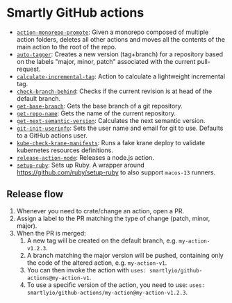 # Smartly GitHub actions

* [`action-monorepo-promote`](./action-monorepo-promote/action.yml): Given a monorepo composed of multiple action folders, deletes all other actions and moves all the
  contents of the main action to the root of the repo.
* [`auto-tagger`](./auto-tagger/action.yml): Creates a new version (tag+branch) for a repository based on the labels "major, minor, patch" associated with the current pull-request.
* [`calculate-incremental-tag`](./calculate-incremental-tag/action.yml): Action to calculate a lightweight incremental tag.
* [`check-branch-behind`](./check-branch-behind/action.yml): Checks if the current revision is at head of the default branch.
* [`get-base-branch`](./get-base-branch/action.yml): Gets the base branch of a git repository.
* [`get-repo-name`](./get-repo-name/action.yml): Gets the name of the current repository.
* [`get-next-semantic-version`](./get-next-semantic-version/action.yml): Calculates the next semantic version.
* [`git-init-userinfo`](./git-init-userinfo/action.yml): Sets the user name and email for git to use. Defaults to a GitHub actions user.
* [`kube-check-krane-manifests`](./kube-check-krane-manifests/action.yml): Runs a fake krane deploy to validate kubernetes resources definitions.
* [`release-action-node`](./release-action-node/action.yml): Releases a node.js action.
* [`setup-ruby`](./setup-ruby/action.yml): Sets up Ruby. A wrapper around https://github.com/ruby/setup-ruby to also support `macos-13` runners.

## Release flow

1. Whenever you need to crate/change an action, open a PR.
2. Assign a label to the PR matching the type of change (patch, minor, major).
3. When the PR is merged:
   1. A new tag will be created on the default branch, e.g. `my-action-v1.2.3`.
   2. A branch matching the major version will be pushed, containing only the code of the altered action, e.g. `my-action-v1`. 
   3. You can then invoke the action with `uses: smartlyio/github-actions@my-action-v1`.
   4. To use a specific version of the action, you need to use: `uses: smartlyio/github-actions/my-action@my-action-v1.2.3`.
